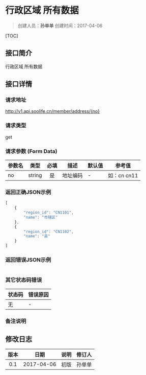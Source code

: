 # 行政区域  所有数据
>创建人员：**孙单单**
>创建时间：2017-04-06

[TOC]


## 接口简介
行政区域  所有数据

## 接口详情

### 请求地址
http://v1.api.soolife.cn/member/address/{no}

### 请求类型
get

### 请求参数 (Form Data)
| 参数名 | 类型 | 必填 | 描述 | 默认值 | 参考值 |
| --- | :---: | :---: | --- | --- | --- |
|no|string|是|地址编码|-|如：cn   cn11|

### 返回正确JSON示例
```javascript
[
    {
        "region_id": "CN1101",
        "name": "市辖区"
    },
    {
        "region_id": "CN1102",
        "name": "县"
    }
]
```
### 返回错误JSON示例
```javascript
```

### 其它状态码错误
| 状态码 | 错误原因     |
| :------------- | :------------- |
|无|-|

### 备注说明


## 修改日志
| 版本   | 日期         | 说明   | 修订人  |
| :----: | :----------: | :---- | :---- |
| 0.1  | 2017-04-06 | 初版   | 孙单单  |